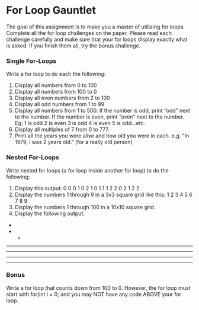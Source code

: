 

# For Loop Gauntlet

The goal of this assignment is to make you a master of utilizing for loops. Complete all the for loop challenges on the paper. Please read each challenge carefully and make sure that your for loops display exactly what is asked. If you finish them all, try the bonus challenge.

### Single For-Loops

Write a for loop to do each the following:
1. Display all numbers from 0 to 100
2. Display all numbers from 100 to 0
3. Display all even numbers from 2 to 100
4. Display all odd numbers from 1 to 99
5. Display all numbers from 1 to 500. If the number is odd, print “odd” next to the number. If the number is even, print “even” next to the number.
Eg:
1 is odd
2 is even
3 is odd
4 is even
5 is odd...etc.
6. Display all multiples of 7 from 0 to 777.
7. Print all the years you were alive and how old you were in each. e.g. “In 1979, i was 2 years old.” (for a really old person)

### Nested For-Loops

Write nested for loops (a for loop inside another for loop) to do the following:

1. Display this output:
0  0
0  1
0  2
1  0
1  1
1  2
2  0
2  1
2  2
2. Display the numbers 1 through 9 in a 3x3 square grid like this:
1  2  3
4  5  6
7  8  9
3. Display the numbers 1 through 100 in a 10x10 square grid.
4. Display the following output:
*
*  *
*  *  *
*  *  *  *
*  *  *  *  *
*  *  *  *  *  *

### **Bonus**

Write a for loop that counts down from 100 to 0. However, the for loop must start with for(int i = 0;  and you may NOT have any code ABOVE your for loop.

